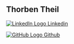 

## Thorben Theil

[![LinkedIn Logo](https://img.icons8.com/color/24/000000/linkedin.png) Linkedin](https://www.linkedin.com/in/thorbentheil)

[![GitHub Logo](https://img.icons8.com/color/24/000000/github.png) Github](https://github.com/theiltho)
